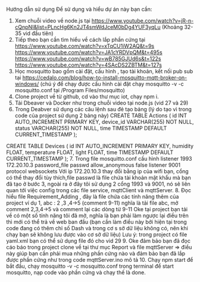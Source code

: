 Hướng dẫn sử dụng
Để sử dụng và hiểu dự án này bạn cần:
1. Xem chuỗi video về node.js tại  https://www.youtube.com/watch?v=jR-n-cQnpNI&list=PLncHg6Kn2JT4smWdJceM0bDg4YUF3yqLu (Khoảng 32-35 vid đầu tiên)
2. Tiếp theo bạn cần tìm hiểu về cách lắp phần cứng tại 
https://www.youtube.com/watch?v=xTqCU1iW2AQ&t=9s
https://www.youtube.com/watch?v=JA1cYRDVpQM&t=495s
https://www.youtube.com/watch?v=wB785GJUd6s&t=122s
https://www.youtube.com/watch?v=4SAcDS2ZBTM&t=127s
3. Học mosquitto bao gồm cài đặt, cấu hình , tạo tài khoản, kết nối pub sub tại https://cedalo.com/blog/how-to-install-mosquitto-mqtt-broker-on-windows/ (chú ý để chạy được cấu hình cài đặt chạy mosquitto -v -c mosquitto.conf tại /Program Files/mosquitto)
4. Clone project về từ github, cd vào thư mục iot, chạy npm i.
5. Tải Dbeaver và Docker như trong chuỗi video tại node.js (vid 27 và 29)
6. Trong Deabver sử dụng các câu lệnh sau đẻ tạo bảng (lý do tạo vì trong code của project sử dụng 2 bảng này)
CREATE TABLE Actions (
    id INT AUTO_INCREMENT PRIMARY KEY,
    device_id VARCHAR(255) NOT NULL,
    status VARCHAR(255) NOT NULL,
    time TIMESTAMP DEFAULT CURRENT_TIMESTAMP
);

CREATE TABLE Devices (
    id INT AUTO_INCREMENT PRIMARY KEY,
    humidity FLOAT,
    temperature FLOAT,
    light FLOAT,
    time TIMESTAMP DEFAULT CURRENT_TIMESTAMP
);
7. Trong file mosquitto.conf cấu hình
listener 1993 172.20.10.3
password_file passwd
allow_anonymous false
listener 9001
protocol websockets
Với ip 172.20.10.3 thay đổi bằng ip của wifi bạn, cổng có thể thay đổi tùy thích,file passwd là file chứa tài khoản mật khẩu mà bạn đã tạo ở bước 3, ngoài ra ở đây tôi sử dụng 2 cổng 1993 và 9001, nó sẽ liên quan tới
việc config trong các file service, mqttClient và mqttServer.
8. Đọc hiểu file Requirement_Adding , đây là file chứa các tính năng thêm của project
ví dụ 1, abc : 2 ,3 ,4->5 (comment 9-11) nghĩa là tải file abc, mở comment 2,3,4->5 và comment lại các dòng từ 9-11
Oke tại project bạn tải về có một số tính năng tôi đã mở, nghĩa là bạn phải làm ngược lại điều trên thì mới có thể trả về web ban đầu (bạn cần làm điều này bởi hiện tại trong code đang có thêm chỉ số Dash và trong cơ s
sở dữ liệu không có, nên khi chạy bạn sẽ không lưu được vào cơ sở dữ liệu)
Lưu ý: trong project có file yaml.xml bạn có thể sử dụng file đó cho vid 29 
9. Oke đảm bảo bạn đã đọc cáo báo trong project clone về tại thư mục Report và file mqttServer => điều này giúp bạn cần phải mua những phần cứng nào và đảm bảo bạn đã lắp được phần cứng như trong code mqttServer.ino mô tả
10. Chạy npm start để bắt đầu, chạy mosquitto -v -c mosquitto.conf trong terminal để start mosquitto, nạp code vào phần cứng và chạy thế là done.
